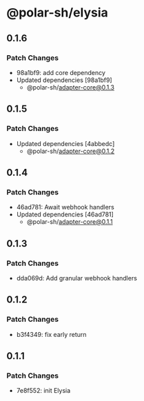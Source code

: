 # @polar-sh/elysia

## 0.1.6

### Patch Changes

- 98a1bf9: add core dependency
- Updated dependencies [98a1bf9]
  - @polar-sh/adapter-core@0.1.3

## 0.1.5

### Patch Changes

- Updated dependencies [4abbedc]
  - @polar-sh/adapter-core@0.1.2

## 0.1.4

### Patch Changes

- 46ad781: Await webhook handlers
- Updated dependencies [46ad781]
  - @polar-sh/adapter-core@0.1.1

## 0.1.3

### Patch Changes

- dda069d: Add granular webhook handlers

## 0.1.2

### Patch Changes

- b3f4349: fix early return

## 0.1.1

### Patch Changes

- 7e8f552: init Elysia
